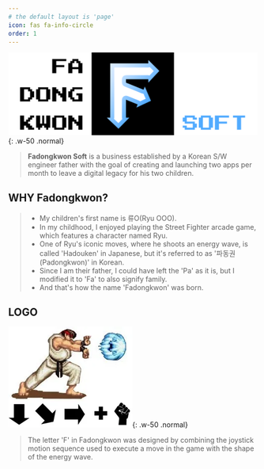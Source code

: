 ```yaml
---
# the default layout is 'page'
icon: fas fa-info-circle
order: 1
---
```


![Desktop View](/assets/img/about/Logo_w_text_3.png){: .w-50 .normal}
> **Fadongkwon Soft** is a business established by a Korean S/W engineer father with the goal of creating and launching two apps per month to leave a digital legacy for his two children.

## WHY Fadongkwon?
> - My children's first name is 류O(Ryu OOO).
> - In my childhood, I enjoyed playing the Street Fighter arcade game, which features a character named Ryu.
> - One of Ryu's iconic moves, where he shoots an energy wave, is called 'Hadouken' in Japanese, but it's referred to as '파동권(Padongkwon)' in Korean.
> - Since I am their father, I could have left the 'Pa' as it is, but I modified it to 'Fa' to also signify family.
> - And that's how the name 'Fadongkwon' was born.

## LOGO
![Desktop View](/assets/img/about/streetfighter.png){: .w-50 .normal}
> The letter 'F' in Fadongkwon was designed by combining the joystick motion sequence used to execute a move in the game with the shape of the energy wave.
